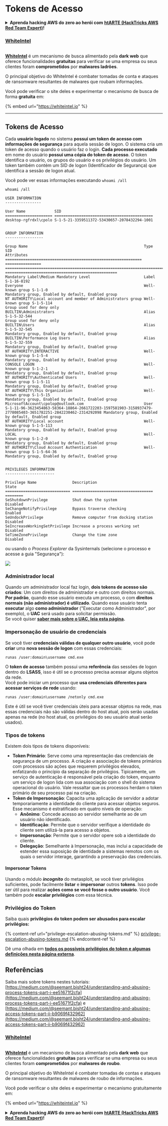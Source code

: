 # Tokens de Acesso

<details>

<summary><strong>Aprenda hacking AWS do zero ao herói com</strong> <a href="https://training.hacktricks.xyz/courses/arte"><strong>htARTE (HackTricks AWS Red Team Expert)</strong></a><strong>!</strong></summary>

* Você trabalha em uma **empresa de cibersegurança**? Gostaria de ver sua **empresa anunciada no HackTricks**? ou gostaria de ter acesso à **última versão do PEASS ou baixar o HackTricks em PDF**? Confira os [**PLANOS DE ASSINATURA**](https://github.com/sponsors/carlospolop)!
* Descubra [**A Família PEASS**](https://opensea.io/collection/the-peass-family), nossa coleção exclusiva de [**NFTs**](https://opensea.io/collection/the-peass-family)
* Adquira o [**swag oficial PEASS & HackTricks**](https://peass.creator-spring.com)
* **Junte-se ao** [**💬**](https://emojipedia.org/speech-balloon/) [**grupo Discord**](https://discord.gg/hRep4RUj7f) ou ao [**grupo telegram**](https://t.me/peass) ou **siga-me** no **Twitter** 🐦[**@carlospolopm**](https://twitter.com/hacktricks\_live)**.**
* **Compartilhe seus truques de hacking enviando PRs para o** [**repositório hacktricks**](https://github.com/carlospolop/hacktricks) **e** [**repositório hacktricks-cloud**](https://github.com/carlospolop/hacktricks-cloud).

</details>

### [WhiteIntel](https://whiteintel.io)

<figure><img src="../../.gitbook/assets/image (1227).png" alt=""><figcaption></figcaption></figure>

[**WhiteIntel**](https://whiteintel.io) é um mecanismo de busca alimentado pela **dark web** que oferece funcionalidades **gratuitas** para verificar se uma empresa ou seus clientes foram **comprometidos** por **malwares ladrões**.

O principal objetivo do WhiteIntel é combater tomadas de conta e ataques de ransomware resultantes de malwares que roubam informações.

Você pode verificar o site deles e experimentar o mecanismo de busca de forma **gratuita** em:

{% embed url="https://whiteintel.io" %}

***

## Tokens de Acesso

Cada **usuário logado** no sistema **possui um token de acesso com informações de segurança** para aquela sessão de logon. O sistema cria um token de acesso quando o usuário faz o login. **Cada processo executado** em nome do usuário **possui uma cópia do token de acesso**. O token identifica o usuário, os grupos do usuário e os privilégios do usuário. Um token também contém um SID de logon (Identificador de Segurança) que identifica a sessão de logon atual.

Você pode ver essas informações executando `whoami /all`
```
whoami /all

USER INFORMATION
----------------

User Name             SID
===================== ============================================
desktop-rgfrdxl\cpolo S-1-5-21-3359511372-53430657-2078432294-1001


GROUP INFORMATION
-----------------

Group Name                                                    Type             SID                                                                                                           Attributes
============================================================= ================ ============================================================================================================= ==================================================
Mandatory Label\Medium Mandatory Level                        Label            S-1-16-8192
Everyone                                                      Well-known group S-1-1-0                                                                                                       Mandatory group, Enabled by default, Enabled group
NT AUTHORITY\Local account and member of Administrators group Well-known group S-1-5-114                                                                                                     Group used for deny only
BUILTIN\Administrators                                        Alias            S-1-5-32-544                                                                                                  Group used for deny only
BUILTIN\Users                                                 Alias            S-1-5-32-545                                                                                                  Mandatory group, Enabled by default, Enabled group
BUILTIN\Performance Log Users                                 Alias            S-1-5-32-559                                                                                                  Mandatory group, Enabled by default, Enabled group
NT AUTHORITY\INTERACTIVE                                      Well-known group S-1-5-4                                                                                                       Mandatory group, Enabled by default, Enabled group
CONSOLE LOGON                                                 Well-known group S-1-2-1                                                                                                       Mandatory group, Enabled by default, Enabled group
NT AUTHORITY\Authenticated Users                              Well-known group S-1-5-11                                                                                                      Mandatory group, Enabled by default, Enabled group
NT AUTHORITY\This Organization                                Well-known group S-1-5-15                                                                                                      Mandatory group, Enabled by default, Enabled group
MicrosoftAccount\cpolop@outlook.com                           User             S-1-11-96-3623454863-58364-18864-2661722203-1597581903-3158937479-2778085403-3651782251-2842230462-2314292098 Mandatory group, Enabled by default, Enabled group
NT AUTHORITY\Local account                                    Well-known group S-1-5-113                                                                                                     Mandatory group, Enabled by default, Enabled group
LOCAL                                                         Well-known group S-1-2-0                                                                                                       Mandatory group, Enabled by default, Enabled group
NT AUTHORITY\Cloud Account Authentication                     Well-known group S-1-5-64-36                                                                                                   Mandatory group, Enabled by default, Enabled group


PRIVILEGES INFORMATION
----------------------

Privilege Name                Description                          State
============================= ==================================== ========
SeShutdownPrivilege           Shut down the system                 Disabled
SeChangeNotifyPrivilege       Bypass traverse checking             Enabled
SeUndockPrivilege             Remove computer from docking station Disabled
SeIncreaseWorkingSetPrivilege Increase a process working set       Disabled
SeTimeZonePrivilege           Change the time zone                 Disabled
```
ou usando o _Process Explorer_ da Sysinternals (selecione o processo e acesse a guia "Segurança"):

![](<../../.gitbook/assets/image (772).png>)

### Administrador local

Quando um administrador local faz login, **dois tokens de acesso são criados**: Um com direitos de administrador e outro com direitos normais. **Por padrão**, quando esse usuário executa um processo, o com **direitos normais (não administrador) é utilizado**. Quando esse usuário tenta **executar** algo **como administrador** ("Executar como Administrador", por exemplo), o **UAC** será usado para solicitar permissão.\
Se você quiser [**saber mais sobre o UAC, leia esta página**](../authentication-credentials-uac-and-efs/#uac)**.**

### Impersonação de usuário de credenciais

Se você tiver **credenciais válidas de qualquer outro usuário**, você pode **criar** uma **nova sessão de logon** com essas credenciais:
```
runas /user:domain\username cmd.exe
```
O **token de acesso** também possui uma **referência** das sessões de logon dentro do **LSASS**, isso é útil se o processo precisa acessar alguns objetos da rede.\
Você pode iniciar um processo que **usa credenciais diferentes para acessar serviços de rede** usando:
```
runas /user:domain\username /netonly cmd.exe
```
Este é útil se você tiver credenciais úteis para acessar objetos na rede, mas essas credenciais não são válidas dentro do host atual, pois serão usadas apenas na rede (no host atual, os privilégios do seu usuário atual serão usados).

### Tipos de tokens

Existem dois tipos de tokens disponíveis:

* **Token Primário**: Serve como uma representação das credenciais de segurança de um processo. A criação e associação de tokens primários com processos são ações que requerem privilégios elevados, enfatizando o princípio da separação de privilégios. Tipicamente, um serviço de autenticação é responsável pela criação do token, enquanto um serviço de logon lida com sua associação com o shell do sistema operacional do usuário. Vale ressaltar que os processos herdam o token primário de seu processo pai na criação.
* **Token de Impersonação**: Capacita uma aplicação de servidor a adotar temporariamente a identidade do cliente para acessar objetos seguros. Esse mecanismo é estratificado em quatro níveis de operação:
  * **Anônimo**: Concede acesso ao servidor semelhante ao de um usuário não identificado.
  * **Identificação**: Permite que o servidor verifique a identidade do cliente sem utilizá-la para acesso a objetos.
  * **Impersonação**: Permite que o servidor opere sob a identidade do cliente.
  * **Delegação**: Semelhante à Impersonação, mas inclui a capacidade de estender essa suposição de identidade a sistemas remotos com os quais o servidor interage, garantindo a preservação das credenciais.

#### Impersonar Tokens

Usando o módulo _**incognito**_ do metasploit, se você tiver privilégios suficientes, pode facilmente **listar** e **impersonar** outros **tokens**. Isso pode ser útil para realizar **ações como se você fosse o outro usuário**. Você também pode **escalar privilégios** com essa técnica.

### Privilégios do Token

Saiba quais **privilégios do token podem ser abusados para escalar privilégios:**

{% content-ref url="privilege-escalation-abusing-tokens.md" %}
[privilege-escalation-abusing-tokens.md](privilege-escalation-abusing-tokens.md)
{% endcontent-ref %}

Dê uma olhada em [**todos os possíveis privilégios do token e algumas definições nesta página externa**](https://github.com/gtworek/Priv2Admin).

## Referências

Saiba mais sobre tokens nestes tutoriais: [https://medium.com/@seemant.bisht24/understanding-and-abusing-process-tokens-part-i-ee51671f2cfa](https://medium.com/@seemant.bisht24/understanding-and-abusing-process-tokens-part-i-ee51671f2cfa) e [https://medium.com/@seemant.bisht24/understanding-and-abusing-access-tokens-part-ii-b9069f432962](https://medium.com/@seemant.bisht24/understanding-and-abusing-access-tokens-part-ii-b9069f432962)

### [WhiteIntel](https://whiteintel.io)

<figure><img src="../../.gitbook/assets/image (1227).png" alt=""><figcaption></figcaption></figure>

[**WhiteIntel**](https://whiteintel.io) é um mecanismo de busca alimentado pela **dark web** que oferece funcionalidades **gratuitas** para verificar se uma empresa ou seus clientes foram **comprometidos** por **malwares de roubo**.

O principal objetivo do WhiteIntel é combater tomadas de contas e ataques de ransomware resultantes de malwares de roubo de informações.

Você pode verificar o site deles e experimentar o mecanismo gratuitamente em:

{% embed url="https://whiteintel.io" %}

<details>

<summary><strong>Aprenda hacking AWS do zero ao herói com</strong> <a href="https://training.hacktricks.xyz/courses/arte"><strong>htARTE (HackTricks AWS Red Team Expert)</strong></a><strong>!</strong></summary>

* Você trabalha em uma **empresa de cibersegurança**? Gostaria de ver sua **empresa anunciada no HackTricks**? ou gostaria de ter acesso à **última versão do PEASS ou baixar o HackTricks em PDF**? Confira os [**PLANOS DE ASSINATURA**](https://github.com/sponsors/carlospolop)!
* Descubra [**A Família PEASS**](https://opensea.io/collection/the-peass-family), nossa coleção exclusiva de [**NFTs**](https://opensea.io/collection/the-peass-family)
* Adquira o [**swag oficial PEASS & HackTricks**](https://peass.creator-spring.com)
* **Junte-se ao** [**💬**](https://emojipedia.org/speech-balloon/) [**grupo Discord**](https://discord.gg/hRep4RUj7f) ou ao [**grupo telegram**](https://t.me/peass) ou **siga-me** no **Twitter** 🐦[**@carlospolopm**](https://twitter.com/hacktricks\_live)**.**
* **Compartilhe seus truques de hacking enviando PRs para o** [**repositório hacktricks**](https://github.com/carlospolop/hacktricks) **e** [**repositório hacktricks-cloud**](https://github.com/carlospolop/hacktricks-cloud).

</details>
